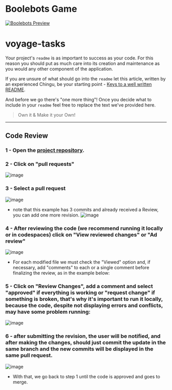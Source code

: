 # Boolebots Game

<a href="https://deluxe-sopapillas-b7eb87.netlify.app" target="_blank"><img src="public/boolebots-preview.gif" alt="Boolebots Preview"/></a>

# voyage-tasks

Your project's `readme` is as important to success as your code. For 
this reason you should put as much care into its creation and maintenance
as you would any other component of the application.

If you are unsure of what should go into the `readme` let this article,
written by an experienced Chingu, be your starting point - 
[Keys to a well written README](https://tinyurl.com/yk3wubft).

And before we go there's "one more thing"! Once you decide what to include
in your `readme` feel free to replace the text we've provided here.

> Own it & Make it your Own!

---

## Code Review

### 1 - Open the  [project repository](https://github.com/chingu-voyages/v44-tier2-team-25/).

### 2 - Click on "pull requests"

![image](https://github.com/chingu-voyages/v44-tier2-team-25/assets/74559558/622c4e82-a46c-4a68-851d-147cf4fd3b5f)


### 3 - Select a pull request

![image](https://github.com/chingu-voyages/v44-tier2-team-25/assets/74559558/5a63bcf1-5fe1-4a6a-bba5-26d928681c23)

* note that this example has 3 commits and already received a Review, you can add one more revision.
![image](https://github.com/chingu-voyages/v44-tier2-team-25/assets/74559558/82f9c354-2246-4983-b301-998e1833c43c)



### 4 - After reviewing the code (we recommend running it locally or in codespaces) click on "View reviewed changes" or "Ad review"
![image](https://github.com/chingu-voyages/v44-tier2-team-25/assets/74559558/a53717c0-dcd1-438b-8991-300dd8003fca)

* For each modified file we must check the "Viewed" option and, if necessary, add "comments" to each or a single comment before finalizing the review, as in the example below:

### 5 - Click on "Review Changes", add a comment and select "approved" if everything is working or "request change" if something is broken, that's why it's important to run it locally, because the code, despite not displaying errors and conflicts, may have some problem running:

![image](https://github.com/chingu-voyages/v44-tier2-team-25/assets/74559558/f9dd320f-1403-4633-8ba5-0b34ee84d940)


### 6 - after submitting the revision, the user will be notified, and after making the changes, should just commit the update in the same branch and the new commits will be displayed in the same pull request.

![image](https://github.com/chingu-voyages/v44-tier2-team-25/assets/74559558/8f7c1131-6fc4-4eec-a94f-bd7b93179ddc)

* With that, we go back to step 1 until the code is approved and goes to merge.

